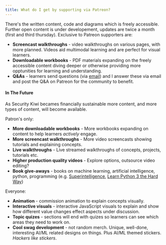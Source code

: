 ```yaml
---
title: What do I get by supporting via Patreon?
---
```


There's the written content, code and diagrams which is freely accessible. Further open content is under developement, updates are twice a month (first and third thursday). Exclusive to Patreon supporters are:

* **Screencast walkthroughs** - video walkthroughs on various pages, with more planned. Videos aid multimodal learning and are perfect for visual learners.
* **Downloadable workbooks** - PDF materials expanding on the freely accessible content diving deeper or otherwise providing more opptunities for learning and understanding.
* **Q&As** - learners send questions (via <a href="/contact/" target="_blank">email</a>) and I answer these via email and post the Q&A on Patreon for the community to benefit.


#### In The Future

As Security Kiwi becames financially sustainable more content, and more types of content, will become available.

Patron's only:

* **More downloadable workbooks** - More workbooks expanding on content to help learners _actively_ engage.
* **More screencast walkthroughs** - More video screencasts showing tutorials and explaining concepts.
* **Live walkthroughs** - Live streamed walkthroughs of concepts, projects, tutorials etc.
* **Higher production quality videos** - Explore options, outsource video editing?
* **Book give-aways** - books on machine learning, artificial intelligence, python, programming (e.g. <a href="https://www.amazon.com/Superintelligence-Dangers-Strategies-Nick-Bostrom/dp/0198739834" target="_blank">Superintelligence</a>, <a href="https://www.amazon.com/Learn-Python-Hard-Way-Introduction/dp/0134692888" target="_blank">Learn Python 3 the Hard Way</a>)

Everyone:

* **Animation** - commission animation to explain concepts visually.
* **Interactive visuals** - interactive JavaScript visuals to explain and show how different value changes effect aspects under discussion.
* **Topic quizes** - sections will end with quizes so learners can see which areas they need to work on.
* **Cool swag development** - not random merch. Unique, well-done, interesting AI/ML related designs on things. Plus AI/ML themed stickers. _Hackers like stickers_.